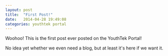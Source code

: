 ```yaml
---
layout: post
title:  "First Post!"
date:   2014-04-28 19:49:08
categories: youthtek portal
---
```


Woohoo! This is the first post ever posted on the YouthTek Portal!

No idea yet whether we even need a blog, but at least it's here if we want it.
